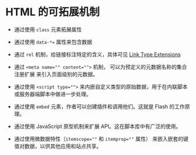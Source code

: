 # HTML 的可拓展机制

- 通过使用 `class` 元素拓展属性

- 通过使用 `data-*=` 属性来包含数据

- 通过 `rel` 机制，给链接标注特定的含义，具体可见 [Link Type Extensions](http://microformats.org/wiki/existing-rel-values#HTML5_link_type_extensions)

- 通过 `<meta name="" content="">` 机制， 可以为预定义的元数据名称的集合注册扩展 来引入页面级别的元数据。

- 通过使用 `<script type="">` 来内嵌自定义类型的原始数据，用于在内联脚本或服务器端脚本中做进一步处理。

- 通过使用 `embed` 元素，作者可以创建插件和调用他们。这就是 Flash 的工作原理。

- 通过使用 JavaScript 原型机制来扩展 API。这在脚本库中有广泛的使用。

- 通过使用微数据特性（`itemscope=""` 和 `itemprop=""` 属性） 来嵌入嵌套的键值对数据，以供其他应用和站点共享。
